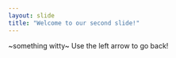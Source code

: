 ```yaml
---
layout: slide
title: "Welcome to our second slide!"
---
```

~something witty~
Use the left arrow to go back!
